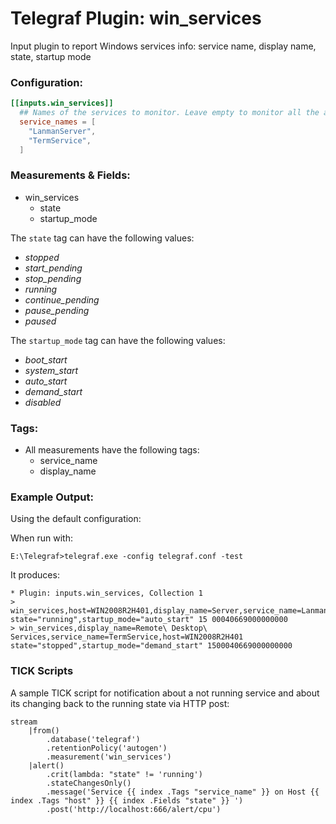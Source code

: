 # Telegraf Plugin: win_services
Input plugin to report Windows services info: service name, display name, state, startup mode

### Configuration:

```toml
[[inputs.win_services]]
  ## Names of the services to monitor. Leave empty to monitor all the available services on the host
  service_names = [
    "LanmanServer",
    "TermService",
  ]
```

### Measurements & Fields:

- win_services
    - state
    - startup_mode
  
The `state` tag can have the following values:
* _stopped_         
* _start_pending_   
* _stop_pending_    
* _running_         
* _continue_pending_
* _pause_pending_   
* _paused_

The `startup_mode` tag can have the following values:
* _boot_start_  
* _system_start_
* _auto_start_  
* _demand_start_
* _disabled_

### Tags:

- All measurements have the following tags:
    - service_name
    - display_name

### Example Output:

Using the default configuration:

When run with:
```
E:\Telegraf>telegraf.exe -config telegraf.conf -test
```
It produces:
```
* Plugin: inputs.win_services, Collection 1
> win_services,host=WIN2008R2H401,display_name=Server,service_name=LanmanServer state="running",startup_mode="auto_start" 15 00040669000000000
> win_services,display_name=Remote\ Desktop\ Services,service_name=TermService,host=WIN2008R2H401 state="stopped",startup_mode="demand_start" 1500040669000000000
```
### TICK Scripts

A sample TICK script for notification about a not running service and about its changing back to the running state via HTTP post:

```
stream
    |from()
        .database('telegraf')
        .retentionPolicy('autogen')
        .measurement('win_services')
    |alert()
        .crit(lambda: "state" != 'running')
        .stateChangesOnly()
        .message('Service {{ index .Tags "service_name" }} on Host {{ index .Tags "host" }} {{ index .Fields "state" }} ')
        .post('http://localhost:666/alert/cpu')
```